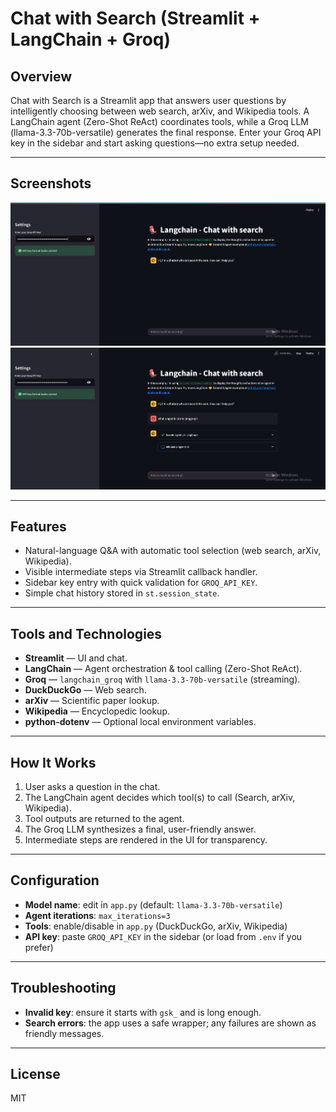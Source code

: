 # Chat with Search (Streamlit + LangChain + Groq)

## Overview
Chat with Search is a Streamlit app that answers user questions by intelligently choosing between web search, arXiv, and Wikipedia tools. A LangChain agent (Zero-Shot ReAct) coordinates tools, while a Groq LLM (llama-3.3-70b-versatile) generates the final response. Enter your Groq API key in the sidebar and start asking questions—no extra setup needed.

---

## Screenshots

![](Screenshots/1.png)
![](Screenshots/2.png)



---

## Features
- Natural-language Q&A with automatic tool selection (web search, arXiv, Wikipedia).
- Visible intermediate steps via Streamlit callback handler.
- Sidebar key entry with quick validation for `GROQ_API_KEY`.
- Simple chat history stored in `st.session_state`.

---

## Tools and Technologies
- **Streamlit** — UI and chat.
- **LangChain** — Agent orchestration & tool calling (Zero-Shot ReAct).
- **Groq** — `langchain_groq` with `llama-3.3-70b-versatile` (streaming).
- **DuckDuckGo** — Web search.
- **arXiv** — Scientific paper lookup.
- **Wikipedia** — Encyclopedic lookup.
- **python-dotenv** — Optional local environment variables.

---

## How It Works
1. User asks a question in the chat.
2. The LangChain agent decides which tool(s) to call (Search, arXiv, Wikipedia).
3. Tool outputs are returned to the agent.
4. The Groq LLM synthesizes a final, user-friendly answer.
5. Intermediate steps are rendered in the UI for transparency.

---

## Configuration
- **Model name**: edit in `app.py` (default: `llama-3.3-70b-versatile`)
- **Agent iterations**: `max_iterations=3`
- **Tools**: enable/disable in `app.py` (DuckDuckGo, arXiv, Wikipedia)
- **API key**: paste `GROQ_API_KEY` in the sidebar (or load from `.env` if you prefer)

---

## Troubleshooting
- **Invalid key**: ensure it starts with `gsk_` and is long enough.
- **Search errors**: the app uses a safe wrapper; any failures are shown as friendly messages.

---

## License
MIT

